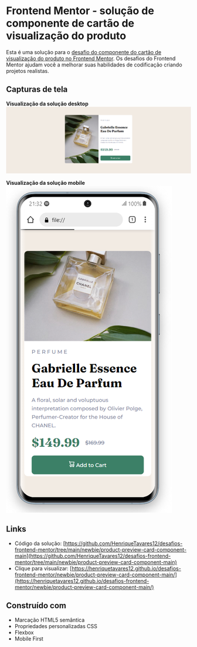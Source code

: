 # Frontend Mentor - solução de componente de cartão de visualização do produto

Esta é uma solução para o [desafio do componente do cartão de visualização do produto no Frontend Mentor](https://www.frontendmentor.io/challenges/product-preview-card-component-GO7UmttRfa). Os desafios do Frontend Mentor ajudam você a melhorar suas habilidades de codificação criando projetos realistas.

## Capturas de tela

**Visualização da solução desktop**
![](./images/captura-desktop.PNG)

**Visualização da solução mobile**
![](./images/captura-mobile.PNG)

## Links
- Código da solução: [https://github.com/HenriqueTavares12/desafios-frontend-mentor/tree/main/newbie/product-preview-card-component-main](https://github.com/HenriqueTavares12/desafios-frontend-mentor/tree/main/newbie/product-preview-card-component-main)
- Clique para visualizar: [https://henriquetavares12.github.io/desafios-frontend-mentor/newbie/product-preview-card-component-main/](https://henriquetavares12.github.io/desafios-frontend-mentor/newbie/product-preview-card-component-main/)
 
## Construído com 
- Marcação HTML5 semântica
- Propriedades personalizadas CSS
- Flexbox
- Mobile First